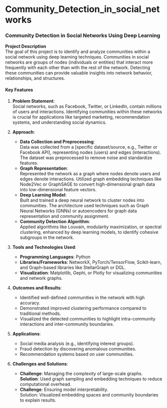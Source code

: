 # Community_Detection_in_social_networks

### **Community Detection in Social Networks Using Deep Learning**  
 **Project Description**  
The goal of this project is to identify and analyze communities within a social network using deep learning techniques. Communities in social networks are groups of nodes (individuals or entities) that interact more frequently with each other than with the rest of the network. Detecting these communities can provide valuable insights into network behavior, relationships, and structures.

#### **Key Features**  
1. **Problem Statement**:  
   Social networks, such as Facebook, Twitter, or LinkedIn, contain millions of users and interactions. Identifying communities within these networks is crucial for applications like targeted marketing, recommendation systems, and understanding social dynamics.

2. **Approach**:  
   - **Data Collection and Preprocessing**:  
     Data was collected from a [specific dataset/source, e.g., Twitter or Facebook API], representing nodes (users) and edges (interactions). The dataset was preprocessed to remove noise and standardize features.
   - **Graph Representation**:  
     Represented the network as a graph where nodes denote users and edges denote interactions. Utilized graph embedding techniques like Node2Vec or GraphSAGE to convert high-dimensional graph data into low-dimensional feature vectors.  
   - **Deep Learning Model**:  
     Built and trained a deep neural network to cluster nodes into communities. The architecture used techniques such as Graph Neural Networks (GNNs) or autoencoders for graph data representation and community assignment.
   - **Community Detection Algorithm**:  
     Applied algorithms like Louvain, modularity maximization, or spectral clustering, enhanced by deep learning models, to identify cohesive subgroups in the network.

3. **Tools and Technologies Used**:  
   - **Programming Languages**: Python  
   - **Libraries/Frameworks**: NetworkX, PyTorch/TensorFlow, Scikit-learn, and Graph-based libraries like StellarGraph or DGL.  
   - **Visualization**: Matplotlib, Gephi, or Plotly for visualizing communities and network graphs.  

4. **Outcomes and Results**:  
   - Identified well-defined communities in the network with high accuracy.  
   - Demonstrated improved clustering performance compared to traditional methods.  
   - Visualized the detected communities to highlight intra-community interactions and inter-community boundaries.

5. **Applications**:  
   - Social media analysis (e.g., identifying interest groups).  
   - Fraud detection by discovering anomalous communities.  
   - Recommendation systems based on user communities.  

6. **Challenges and Solutions**:  
   - **Challenge**: Managing the complexity of large-scale graphs.  
     **Solution**: Used graph sampling and embedding techniques to reduce computational overhead.  
   - **Challenge**: Ensuring model interpretability.  
     Solution: Visualized embedding spaces and community boundaries to explain results.
